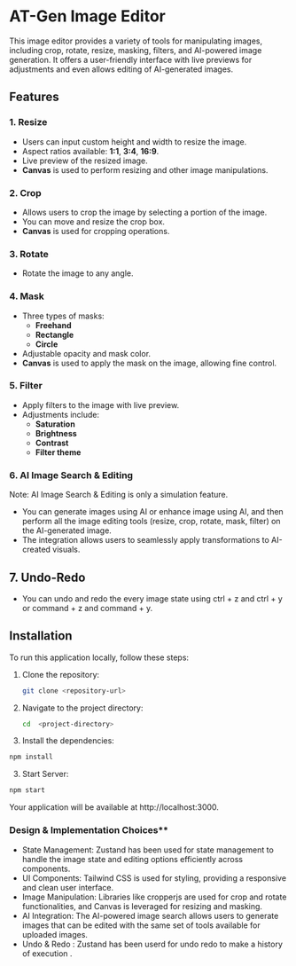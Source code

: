 # AT-Gen Image Editor

This image editor provides a variety of tools for manipulating images, including crop, rotate, resize, masking, filters, and AI-powered image generation. It offers a user-friendly interface with live previews for adjustments and even allows editing of AI-generated images.

## Features

### 1. **Resize**

- Users can input custom height and width to resize the image.
- Aspect ratios available: **1:1**, **3:4**, **16:9**.
- Live preview of the resized image.
- **Canvas** is used to perform resizing and other image manipulations.

### 2. **Crop**

- Allows users to crop the image by selecting a portion of the image.
- You can move and resize the crop box.
- **Canvas** is used for cropping operations.

### 3. **Rotate**

- Rotate the image to any angle.

### 4. **Mask**

- Three types of masks:
  - **Freehand**
  - **Rectangle**
  - **Circle**
- Adjustable opacity and mask color.
- **Canvas** is used to apply the mask on the image, allowing fine control.

### 5. **Filter**

- Apply filters to the image with live preview.
- Adjustments include:
  - **Saturation**
  - **Brightness**
  - **Contrast**
  - **Filter theme**

### 6. **AI Image Search & Editing**

Note: AI Image Search & Editing is only a simulation feature.

- You can generate images using AI or enhance image using AI, and then perform all the image editing tools (resize, crop, rotate, mask, filter) on the AI-generated image.
- The integration allows users to seamlessly apply transformations to AI-created visuals.

## 7. **Undo-Redo**

- You can undo and redo the every image state using ctrl + z and ctrl + y or command + z and command + y.

## Installation

To run this application locally, follow these steps:

1. Clone the repository:

   ```bash
   git clone <repository-url>

   ```

2. Navigate to the project directory:

   ```bash
   cd  <project-directory>

   ```

3. Install the dependencies:

```bash
npm install
```

3. Start Server:

```bash
npm start
```

Your application will be available at http://localhost:3000.

### Design & Implementation Choices\*\*

- State Management: Zustand has been used for state management to handle the image state and editing options efficiently across components.
- UI Components: Tailwind CSS is used for styling, providing a responsive and clean user interface.
- Image Manipulation: Libraries like cropperjs are used for crop and rotate functionalities, and Canvas is leveraged for resizing and masking.
- AI Integration: The AI-powered image search allows users to generate images that can be edited with the same set of tools available for uploaded images.
- Undo & Redo : Zustand has been userd for undo redo to make a history of execution .
